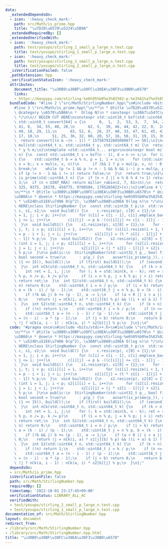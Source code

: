 ```yaml
---
data:
  _extendedDependsOn:
  - icon: ':heavy_check_mark:'
    path: src/Math/is_prime.hpp
    title: "\u7D20\u6570\u5224\u5B9A"
  _extendedRequiredBy: []
  _extendedVerifiedWith:
  - icon: ':heavy_check_mark:'
    path: test/yosupo/stirling_1_small_p_large_n.test.cpp
    title: test/yosupo/stirling_1_small_p_large_n.test.cpp
  - icon: ':heavy_check_mark:'
    path: test/yosupo/stirling_2_small_p_large_n.test.cpp
    title: test/yosupo/stirling_2_small_p_large_n.test.cpp
  _isVerificationFailed: false
  _pathExtension: hpp
  _verificationStatusIcon: ':heavy_check_mark:'
  attributes:
    document_title: "\u30B9\u30BF\u30FC\u30EA\u30F3\u30B0\u6570"
    links:
    - https://maspypy.com/stirling-%e6%95%b0%e3%82%92-p-%e3%81%a7%e5%89%b2%e3%81%a3%e3%81%9f%e4%bd%99%e3%82%8a%e3%81%ae%e8%a8%88%e7%ae%97
  bundledCode: "#line 2 \"src/Math/StirlingNumber.hpp\"\n#include <bits/stdc++.h>\n\
    #line 3 \"src/Math/is_prime.hpp\"\n/**\n * @title \u7D20\u6570\u5224\u5B9A\n *\
    \ @category \u6570\u5B66\n *  O(log N)\n * constexpr \u3067\u547C\u3079\u308B\n\
    \ */\n\n// BEGIN CUT HERE\nconstexpr std::uint16_t bsf(std::uint64_t n) {\n  constexpr\
    \ std::uint8_t convert[64] = {\n      0,  1,  2,  53, 3,  7,  54, 27, 4,  38,\
    \ 41, 8,  34, 55, 48, 28,\n      62, 5,  39, 46, 44, 42, 22, 9,  24, 35, 59, 56,\
    \ 49, 18, 29, 11,\n      63, 52, 6,  26, 37, 40, 33, 47, 61, 45, 43, 21, 23, 58,\
    \ 17, 10,\n      51, 25, 36, 32, 60, 20, 57, 16, 50, 31, 19, 15, 30, 14, 13, 12};\n\
    \  return convert[(n & ~(n - 1)) * 157587932685088877 >> 58];\n}\nconstexpr std::uint64_t\
    \ mul(std::uint64_t x, std::uint64_t y, std::uint64_t m) {\n  return (__uint128_t)x\
    \ * y % m;\n}\ntemplate <std::uint64_t... args>\nconstexpr bool miller_rabin(std::uint64_t\
    \ n) {\n  const std::uint64_t s = bsf(n - 1), d = n >> s;\n  for (auto a : {args...})\
    \ {\n    std::uint64_t b = a % n, p = 1, i = s;\n    for (std::uint64_t k = d,\
    \ x = b;; x = mul(x, x, n))\n      if (k& 1 ? p = mul(p, x, n) : 0; !(k >>= 1))\
    \ break;\n    while (p != 1 && p != n - 1 && b && i--) p = mul(p, p, n);\n   \
    \ if (p != n - 1 && i != s) return false;\n  }\n  return true;\n}\nconstexpr bool\
    \ is_prime(std::uint64_t n) {\n  if (n < 2 || n % 6 % 4 != 1) return (n | 1) ==\
    \ 3;\n  if (n < UINT_MAX) return miller_rabin<2, 7, 61>(n);\n  return miller_rabin<2,\
    \ 325, 9375, 28178, 450775, 9780504, 1795265022>(n);\n}\n#line 4 \"src/Math/StirlingNumber.hpp\"\
    \n/**\n * @title \u30B9\u30BF\u30FC\u30EA\u30F3\u30B0\u6570\n * @category \u6570\
    \u5B66\n * @see\n * https://maspypy.com/stirling-%e6%95%b0%e3%82%92-p-%e3%81%a7%e5%89%b2%e3%81%a3%e3%81%9f%e4%bd%99%e3%82%8a%e3%81%ae%e8%a8%88%e7%ae%97\n\
    \ * \u524D\u51E6\u7406 O(p^2), \u30AF\u30A8\u30EA O(log n)\n */\n\n// BEGIN CUT\
    \ HERE\nclass StirlingNumber {\n  const std::uint16_t p;\n  std::vector<std::vector<std::uint16_t>>\
    \ c, s1, s2;\n  void buildC() {\n    c.resize(p), c[0] = {1};\n    for (int i\
    \ = 1, j; i < p; i++)\n      for (c[i] = c[i - 1], c[i].emplace_back(0), j = 1;\
    \ j <= i; j++)\n        c[i][j] -= p & -((c[i][j] += c[i - 1][j - 1]) >= p);\n\
    \  }\n  void buildS1() {\n    s1.resize(p), s1[0] = {1};\n    for (int i = 1,\
    \ j, t; i < p; s1[i][i] = 1, i++)\n      for (s1[i].resize(i + 1, 0), j = 1, t\
    \ = p - i + 1; j < i; j++)\n        s1[i][j] = (t * s1[i - 1][j] + s1[i - 1][j\
    \ - 1]) % p;\n  }\n  void buildS2() {\n    s2.resize(p), s2[0] = {1};\n    for\
    \ (int i = 1, j; i < p; s2[i][i] = 1, i++)\n      for (s2[i].resize(i + 1, 0),\
    \ j = 1; j < i; j++)\n        s2[i][j] = (j * s2[i - 1][j] + s2[i - 1][j - 1])\
    \ % p;\n  }\n\n public:\n  StirlingNumber(std::uint32_t p_, bool first = true,\
    \ bool second = true)\n      : p(p_) {\n    assert(is_prime(p_)), assert(p_ <\
    \ (1 << 15)), buildC();\n    if (first) buildS1();\n    if (second) buildS2();\n\
    \  }\n  int nCk(std::uint64_t n, std::uint64_t k) {\n    if (k > n) return 0;\n\
    \    int ret = 1, i, j;\n    for (; k = std::min(k, n - k); ret = ret * c[i][j]\
    \ % p, n /= p, k /= p)\n      if (i = n % p, j = k % p; j > i) return 0;\n   \
    \ return ret;\n  }\n  int S1(std::uint64_t n, std::uint64_t k) {\n    if (k >\
    \ n) return 0;\n    std::uint64_t i = n / p;\n    if (i > k) return 0;\n    std::int64_t\
    \ a = (k - i) / (p - 1);\n    std::uint16_t j = n % p, b = (k - i) % (p - 1);\n\
    \    if (!b && j) b += (p - 1), a -= 1;\n    if (a < 0 || i < a || b > j) return\
    \ 0;\n    return (j = nCk(i, a) * s1[j][b] % p) && ((i + a) & 1) ? p - j : j;\n\
    \  }\n  int S2(std::uint64_t n, std::uint64_t k) {\n    if (k > n) return 0;\n\
    \    if (!n) return 1;\n    std::uint64_t i = k / p;\n    if (n <= i) return 0;\n\
    \    std::uint64_t a = (n - i - 1) / (p - 1);\n    std::uint16_t j = k % p, b\
    \ = (n - i) - a * (p - 1);\n    if (j > b) return 0;\n    return b == p - 1 &&\
    \ !j ? nCk(a, i - 1) : nCk(a, i) * s2[b][j] % p;\n  }\n};\n"
  code: "#pragma once\n#include <bits/stdc++.h>\n#include \"src/Math/is_prime.hpp\"\
    \n/**\n * @title \u30B9\u30BF\u30FC\u30EA\u30F3\u30B0\u6570\n * @category \u6570\
    \u5B66\n * @see\n * https://maspypy.com/stirling-%e6%95%b0%e3%82%92-p-%e3%81%a7%e5%89%b2%e3%81%a3%e3%81%9f%e4%bd%99%e3%82%8a%e3%81%ae%e8%a8%88%e7%ae%97\n\
    \ * \u524D\u51E6\u7406 O(p^2), \u30AF\u30A8\u30EA O(log n)\n */\n\n// BEGIN CUT\
    \ HERE\nclass StirlingNumber {\n  const std::uint16_t p;\n  std::vector<std::vector<std::uint16_t>>\
    \ c, s1, s2;\n  void buildC() {\n    c.resize(p), c[0] = {1};\n    for (int i\
    \ = 1, j; i < p; i++)\n      for (c[i] = c[i - 1], c[i].emplace_back(0), j = 1;\
    \ j <= i; j++)\n        c[i][j] -= p & -((c[i][j] += c[i - 1][j - 1]) >= p);\n\
    \  }\n  void buildS1() {\n    s1.resize(p), s1[0] = {1};\n    for (int i = 1,\
    \ j, t; i < p; s1[i][i] = 1, i++)\n      for (s1[i].resize(i + 1, 0), j = 1, t\
    \ = p - i + 1; j < i; j++)\n        s1[i][j] = (t * s1[i - 1][j] + s1[i - 1][j\
    \ - 1]) % p;\n  }\n  void buildS2() {\n    s2.resize(p), s2[0] = {1};\n    for\
    \ (int i = 1, j; i < p; s2[i][i] = 1, i++)\n      for (s2[i].resize(i + 1, 0),\
    \ j = 1; j < i; j++)\n        s2[i][j] = (j * s2[i - 1][j] + s2[i - 1][j - 1])\
    \ % p;\n  }\n\n public:\n  StirlingNumber(std::uint32_t p_, bool first = true,\
    \ bool second = true)\n      : p(p_) {\n    assert(is_prime(p_)), assert(p_ <\
    \ (1 << 15)), buildC();\n    if (first) buildS1();\n    if (second) buildS2();\n\
    \  }\n  int nCk(std::uint64_t n, std::uint64_t k) {\n    if (k > n) return 0;\n\
    \    int ret = 1, i, j;\n    for (; k = std::min(k, n - k); ret = ret * c[i][j]\
    \ % p, n /= p, k /= p)\n      if (i = n % p, j = k % p; j > i) return 0;\n   \
    \ return ret;\n  }\n  int S1(std::uint64_t n, std::uint64_t k) {\n    if (k >\
    \ n) return 0;\n    std::uint64_t i = n / p;\n    if (i > k) return 0;\n    std::int64_t\
    \ a = (k - i) / (p - 1);\n    std::uint16_t j = n % p, b = (k - i) % (p - 1);\n\
    \    if (!b && j) b += (p - 1), a -= 1;\n    if (a < 0 || i < a || b > j) return\
    \ 0;\n    return (j = nCk(i, a) * s1[j][b] % p) && ((i + a) & 1) ? p - j : j;\n\
    \  }\n  int S2(std::uint64_t n, std::uint64_t k) {\n    if (k > n) return 0;\n\
    \    if (!n) return 1;\n    std::uint64_t i = k / p;\n    if (n <= i) return 0;\n\
    \    std::uint64_t a = (n - i - 1) / (p - 1);\n    std::uint16_t j = k % p, b\
    \ = (n - i) - a * (p - 1);\n    if (j > b) return 0;\n    return b == p - 1 &&\
    \ !j ? nCk(a, i - 1) : nCk(a, i) * s2[b][j] % p;\n  }\n};"
  dependsOn:
  - src/Math/is_prime.hpp
  isVerificationFile: false
  path: src/Math/StirlingNumber.hpp
  requiredBy: []
  timestamp: '2022-10-01 23:17:45+09:00'
  verificationStatus: LIBRARY_ALL_AC
  verifiedWith:
  - test/yosupo/stirling_2_small_p_large_n.test.cpp
  - test/yosupo/stirling_1_small_p_large_n.test.cpp
documentation_of: src/Math/StirlingNumber.hpp
layout: document
redirect_from:
- /library/src/Math/StirlingNumber.hpp
- /library/src/Math/StirlingNumber.hpp.html
title: "\u30B9\u30BF\u30FC\u30EA\u30F3\u30B0\u6570"
---
```

